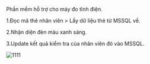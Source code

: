 Phần mềm hỗ trợ cho máy đo tĩnh điện.

1.Đọc mã thẻ nhân viên > Lấy dữ liệu thẻ từ MSSQL về.

2.Nhận diện đèn màu xanh sáng.

3.Update kết quả kiểm tra của nhân viên đó vào MSSQL.

![1111](https://user-images.githubusercontent.com/103011257/224659377-56abaa7e-0a3d-4bda-88c0-c06443bd4e54.png)
